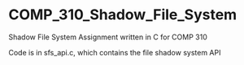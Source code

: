 # COMP_310_Shadow_File_System
Shadow File System Assignment written in C for COMP 310

Code is in sfs_api.c, which contains the file shadow system API
